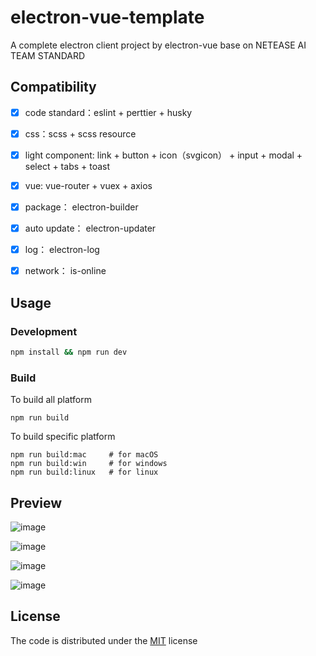 # electron-vue-template

A complete electron client project by electron-vue base on NETEASE AI TEAM STANDARD

## Compatibility

- [x] code standard：eslint + perttier + husky

- [x] css：scss + scss resource

- [x] light component: link + button + icon（svgicon） + input + modal + select + tabs + toast

- [x] vue: vue-router + vuex + axios

- [x] package： electron-builder

- [x] auto update： electron-updater

- [x] log： electron-log

- [x] network： is-online


## Usage

### Development

``` bash
npm install && npm run dev
```

### Build

To build all platform

```
npm run build
```

To build specific platform

```
npm run build:mac     # for macOS
npm run build:win     # for windows
npm run build:linux   # for linux
```

## Preview

![image](https://user-images.githubusercontent.com/6310131/45092957-8c566000-b149-11e8-892d-37fb4d310982.png)

![image](https://user-images.githubusercontent.com/6310131/45093163-2ae2c100-b14a-11e8-8f5d-97f084980b90.png)


![image](https://user-images.githubusercontent.com/6310131/45093021-ba3ba480-b149-11e8-9357-ac6f16113d58.png)

![image](https://user-images.githubusercontent.com/6310131/45093034-c6276680-b149-11e8-9415-1facadee48b9.png)

## License

The code is distributed under the [MIT](http://opensource.org/licenses/MIT) license